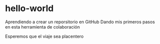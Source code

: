 # hello-world
Aprendiendo a crear un reporsitorio en GitHub
Dando mis primeros pasos en esta herramienta de colaboración

Esperemos que el viaje sea placentero
